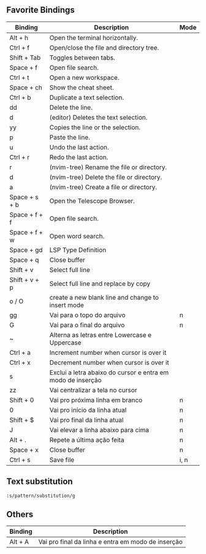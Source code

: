 ## Favorite Bindings

| Binding       | Description                                                 | Mode |
| ------------- | ----------------------------------------------------------- | ---- |
| Alt + h       | Open the terminal horizontally.                             |      |
| Ctrl + f      | Open/close the file and directory tree.                     |      |
| Shift + Tab   | Toggles between tabs.                                       |      |
| Space + f     | Open file search.                                           |      |
| Ctrl + t      | Open a new workspace.                                       |      |
| Space + ch    | Show the cheat sheet.                                       |      |
| Ctrl + b      | Duplicate a text selection.                                 |      |
| dd            | Delete the line.                                            |      |
| d             | (editor) Deletes the text selection.                        |      |
| yy            | Copies the line or the selection.                           |      |
| p             | Paste the line.                                             |      |
| u             | Undo the last action.                                       |      |
| Ctrl + r      | Redo the last action.                                       |      |
| r             | (nvim-tree) Rename the file or directory.                   |      |
| d             | (nvim-tree) Delete the file or directory.                   |      |
| a             | (nvim-tree) Create a file or directory.                     |      |
| Space + s + b | Open the Telescope Browser.                                 |      |
| Space + f + f | Open file search.                                           |      |
| Space + f + w | Open word search.                                           |      |
| Space + gd    | LSP Type Definition                                         |      |
| Space + q     | Close buffer                                                |      |
| Shift + v     | Select full line                                            |      |
| Shift + v + p | Select full line and replace by copy                        |      |
| o / O         | create a new blank line and change to insert mode           |      |
| gg            | Vai para o topo do arquivo                                  | n    |
| G             | Vai para o final do arquivo                                 | n    |
| ~             | Alterna as letras entre Lowercase e Uppercase               |      |
| Ctrl + a      | Increment number when cursor is over it                     |      |
| Ctrl + x      | Decrement number when cursor is over it                     |      |
| s             | Exclui a letra abaixo do cursor e entra em modo de inserção |      |
| zz            | Vai centralizar a tela no cursor                            |      |
| Shift + 0     | Vai pro próxima linha em branco                             | n    |
| 0             | Vai pro início da linha atual                               | n    |
| Shift + $     | Vai pro final da linha atual                                | n    |
| J             | Vai elevar a linha abaixo para cima                         | n    |
| Alt + .       | Repete a última ação feita                                  | n    |
| Space + x     | Close buffer                                                | n    |
| Ctrl + s      | Save file                                                   | i, n |

## Text substitution

```
:s/pattern/substitution/g
```

## Others

| Binding | Description                                        |
| ------- | -------------------------------------------------- |
| Alt + A | Vai pro final da linha e entra em modo de inserção |
